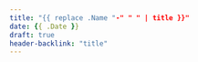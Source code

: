 ```yaml
---
title: "{{ replace .Name "-" " " | title }}"
date: {{ .Date }}
draft: true
header-backlink: "title"
---
```



